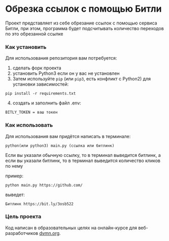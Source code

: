 # Обрезка ссылок с помощью Битли

Проект представляет из себе обрезание ссылок с помощью сервиса Битли, при этом,
программа будет подсчитывать количество переходов по это обрезанной ссылке

### Как установить

Для использования репозитория вам потребуется:
  1) сделать форк проекта
  2) установить Python3 если он у вас не установлен
  3) Затем используйте `pip` (или `pip3`, есть конфликт с Python2) для установки зависимостей:
  ``` 
  pip install -r requirements.txt 
  ```
  4) создать и заполнить файл .env:
  ```
  BITLY_TOKEN = ваш токен
  ```
### Как использовать

Для использования вам придётся написать в терминале:
```
python(или python3) main.py (ссылка или битлинк)
```
Если вы указали обычную ссылку, то в терминал выведится битлинк,
а если вы указали битлинк, то в терминал выведится количество кликов по нему

пример:
```
python main.py https://github.com/
```
выведет:
```
Битлинк https://bit.ly/3osb522
```
### Цель проекта

Код написан в образовательных целях на онлайн-курсе для веб-разработчиков [dvmn.org](https://dvmn.org/).
